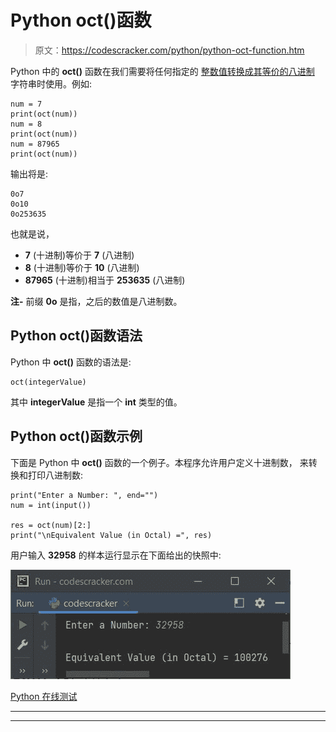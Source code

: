 # Python oct()函数

> 原文：<https://codescracker.com/python/python-oct-function.htm>

Python 中的 **oct()** 函数在我们需要将任何指定的 [整数值转换成其等价的八进制](/python/program/python-program-convert-decimal-to-octal.htm) 字符串时使用。例如:

```
num = 7
print(oct(num))
num = 8
print(oct(num))
num = 87965
print(oct(num))
```

输出将是:

```
0o7
0o10
0o253635
```

也就是说，

*   **7** (十进制)等价于 **7** (八进制)
*   **8** (十进制)等价于 **10** (八进制)
*   **87965** (十进制)相当于 **253635** (八进制)

**注-** 前缀 **0o** 是指，之后的数值是八进制数。

## Python oct()函数语法

Python 中 **oct()** 函数的语法是:

```
oct(integerValue)
```

其中 **integerValue** 是指一个 **int** 类型的值。

## Python oct()函数示例

下面是 Python 中 **oct()** 函数的一个例子。本程序允许用户定义十进制数， 来转换和打印八进制数:

```
print("Enter a Number: ", end="")
num = int(input())

res = oct(num)[2:]
print("\nEquivalent Value (in Octal) =", res)
```

用户输入 **32958** 的样本运行显示在下面给出的快照中:

![python oct function](img/ae60348f501277ed59b9ddb019781284.png)

[Python 在线测试](/exam/showtest.php?subid=10)

* * *

* * *